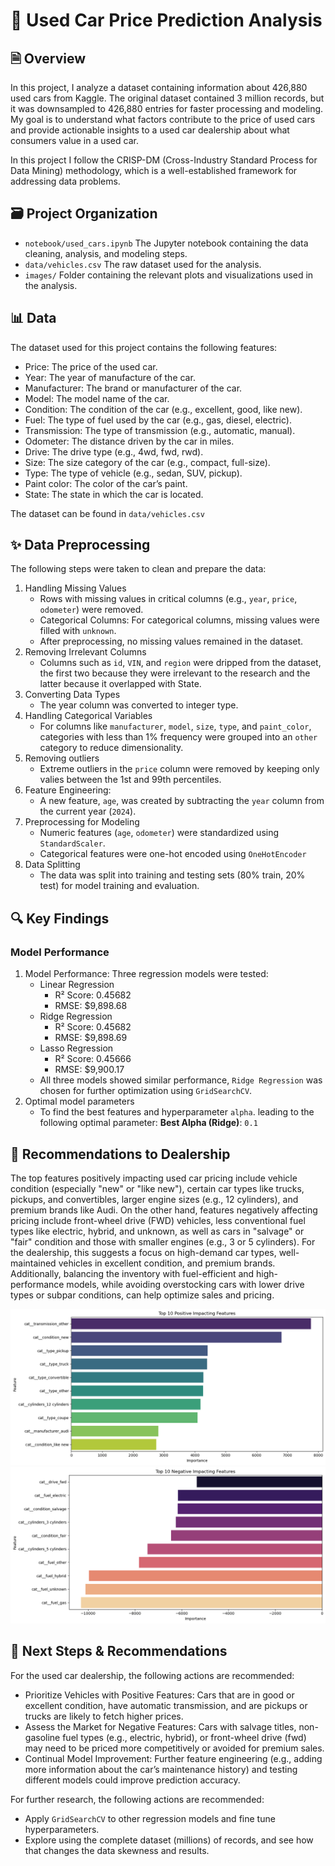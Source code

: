 # 🚗 Used Car Price Prediction Analysis

## 🗎 Overview

In this project, I analyze a dataset containing information about 426,880 used cars from Kaggle. The original dataset contained 3 million records, but it was downsampled to 426,880 entries for faster processing and modeling. My goal is to understand what factors contribute to the price of used cars and provide actionable insights to a used car dealership about what consumers value in a used car.

In this project I follow the CRISP-DM (Cross-Industry Standard Process for Data Mining) methodology, which is a well-established framework for addressing data problems.

## 🗃️ Project Organization

* `notebook/used_cars.ipynb` The Jupyter notebook containing the data cleaning, analysis, and modeling steps.
* `data/vehicles.csv` The raw dataset used for the analysis.
* `images/` Folder containing the relevant plots and visualizations used in the analysis.

## 📊 Data

The dataset used for this project contains the following features:

* Price: The price of the used car.
* Year: The year of manufacture of the car.
* Manufacturer: The brand or manufacturer of the car.
* Model: The model name of the car.
* Condition: The condition of the car (e.g., excellent, good, like new).
* Fuel: The type of fuel used by the car (e.g., gas, diesel, electric).
* Transmission: The type of transmission (e.g., automatic, manual).
* Odometer: The distance driven by the car in miles.
* Drive: The drive type (e.g., 4wd, fwd, rwd).
* Size: The size category of the car (e.g., compact, full-size).
* Type: The type of vehicle (e.g., sedan, SUV, pickup).
* Paint color: The color of the car’s paint.
* State: The state in which the car is located.

The dataset can be found in `data/vehicles.csv`

## ✨ Data Preprocessing

The following steps were taken to clean and prepare the data:

1. Handling Missing Values
    * Rows with missing values in critical columns (e.g., `year`, `price`, `odometer`) were removed.
    * Categorical Columns: For categorical columns, missing values were filled with `unknown`.
    * After preprocessing, no missing values remained in the dataset.
2. Removing Irrelevant Columns
    * Columns such as `id`, `VIN`, and `region` were dripped from the dataset, the first two because they were irrelevant to the research and the latter because it overlapped with State.
3. Converting Data Types
    * The year column was converted to integer type.
4. Handling Categorical Variables
    * For columns like `manufacturer`, `model`, `size`, `type`, and `paint_color`, categories with less than 1% frequency were grouped into an `other` category to reduce dimensionality.
5. Removing outliers
    * Extreme outliers in the `price` column were removed by keeping only valies between the 1st and 99th percentiles.
6. Feature Engineering:
    * A new feature, `age`, was created by subtracting the `year` column from the current year (`2024`).
7. Preprocessing for Modeling
    * Numeric features (`age`, `odometer`) were standardized using `StandardScaler`.
    * Categorical features were one-hot encoded using `OneHotEncoder`
8. Data Splitting
    * The data was split into training and testing sets (80% train, 20% test) for model training and evaluation.

## 🔍 Key Findings

### Model Performance

1. Model Performance: Three regression models were tested:
    * Linear Regression
        * R² Score: 0.45682
        * RMSE: $9,898.68
    * Ridge Regression
        * R² Score: 0.45682
        * RMSE: $9,898.69
    * Lasso Regression
        * R² Score: 0.45666
        * RMSE: $9,900.17
    * All three models showed similar performance, `Ridge Regression` was chosen for further optimization using `GridSearchCV`.
2. Optimal model parameters
    * To find the best features and hyperparameter `alpha`. leading to the following optimal parameter: **Best Alpha (Ridge)**: `0.1`

## 💸 Recommendations to Dealership

The top features positively impacting used car pricing include vehicle condition (especially "new" or "like new"), certain car types like trucks, pickups, and convertibles, larger engine sizes (e.g., 12 cylinders), and premium brands like Audi. On the other hand, features negatively affecting pricing include front-wheel drive (FWD) vehicles, less conventional fuel types like electric, hybrid, and unknown, as well as cars in "salvage" or "fair" condition and those with smaller engines (e.g., 3 or 5 cylinders). For the dealership, this suggests a focus on high-demand car types, well-maintained vehicles in excellent condition, and premium brands. Additionally, balancing the inventory with fuel-efficient and high-performance models, while avoiding overstocking cars with lower drive types or subpar conditions, can help optimize sales and pricing.

![Top 10 Positive Impacting Features](images/top10pos.png)
![Top 10 Negative Impacting Features](images/top10neg.png)

## 🔮 Next Steps & Recommendations

For the used car dealership, the following actions are recommended:

* Prioritize Vehicles with Positive Features: Cars that are in good or excellent condition, have automatic transmission, and are pickups or trucks are likely to fetch higher prices.
* Assess the Market for Negative Features: Cars with salvage titles, non-gasoline fuel types (e.g., electric, hybrid), or front-wheel drive (fwd) may need to be priced more competitively or avoided for premium sales.
* Continual Model Improvement: Further feature engineering (e.g., adding more information about the car’s maintenance history) and testing different models could improve prediction accuracy.

For further research, the following actions are recommended:

* Apply `GridSearchCV` to other regression models and fine tune hyperparameters.
* Explore using the complete dataset (millions) of records, and see how that changes the data skewness and results. 
